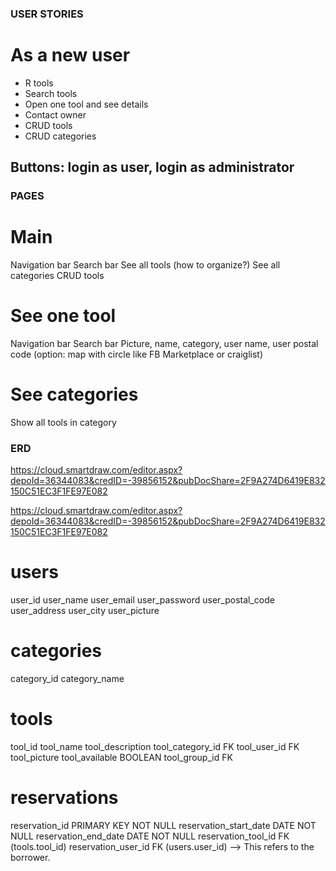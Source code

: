 ### USER STORIES

# As a new user

- R tools
- Search tools
- Open one tool and see details 
- Contact owner
- CRUD tools
- CRUD categories
<!-- - CRUD users (not for MVP) --> 

## Buttons: login as user, login as administrator

### PAGES

# Main
Navigation bar
Search bar
See all tools (how to organize?)
See all categories
CRUD tools

# See one tool
Navigation bar
Search bar
Picture, name, category, user name, user postal code (option: map with circle like FB Marketplace or craiglist)

# See categories
Show all tools in category


### ERD
https://cloud.smartdraw.com/editor.aspx?depoId=36344083&credID=-39856152&pubDocShare=2F9A274D6419E832150C51EC3F1FE97E082


https://cloud.smartdraw.com/editor.aspx?depoId=36344083&credID=-39856152&pubDocShare=2F9A274D6419E832150C51EC3F1FE97E082

# users             
user_id
user_name
user_email
user_password
user_postal_code
user_address
user_city
user_picture

# categories
category_id
category_name

# tools
tool_id
tool_name
tool_description
tool_category_id FK
tool_user_id FK
tool_picture
tool_available BOOLEAN
tool_group_id FK 

# reservations
reservation_id PRIMARY KEY NOT NULL
reservation_start_date DATE NOT NULL
reservation_end_date DATE NOT NULL
reservation_tool_id FK (tools.tool_id)
reservation_user_id FK (users.user_id)  --> This refers to the borrower.




